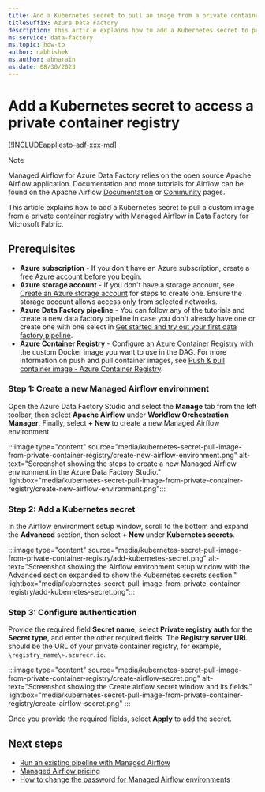 ```yaml
---
title: Add a Kubernetes secret to pull an image from a private container registry
titleSuffix: Azure Data Factory
description: This article explains how to add a Kubernetes secret to pull a custom image from a private container registry with Managed Airflow in Data Factory for Microsoft Fabric.
ms.service: data-factory
ms.topic: how-to
author: nabhishek
ms.author: abnarain
ms.date: 08/30/2023
---
```


# Add a Kubernetes secret to access a private container registry

[!INCLUDE[appliesto-adf-xxx-md](includes/appliesto-adf-xxx-md.md)]

> [!NOTE]
> Managed Airflow for Azure Data Factory relies on the open source Apache Airflow application. Documentation and more tutorials for Airflow can be found on the Apache Airflow [Documentation](https://airflow.apache.org/docs/) or [Community](https://airflow.apache.org/community/) pages.

This article explains how to add a Kubernetes secret to pull a custom image from a private container registry with Managed Airflow in Data Factory for Microsoft Fabric.

## Prerequisites

- **Azure subscription** - If you don't have an Azure subscription, create a [free Azure account](https://azure.microsoft.com/free/) before you begin.
- **Azure storage account** - If you don't have a storage account, see [Create an Azure storage account](/azure/storage/common/storage-account-create?tabs=azure-portal) for steps to create one. Ensure the storage account allows access only from selected networks.
- **Azure Data Factory pipeline** - You can follow any of the tutorials and create a new data factory pipeline in case you don't already have one or create one with one select in [Get started and try out your first data factory pipeline](quickstart-get-started.md).
- **Azure Container Registry** - Configure an [Azure Container Registry](/azure/container-registry/container-registry-get-started-portal?tabs=azure-cli) with the custom Docker image you want to use in the DAG. For more information on push and pull container images, see [Push & pull container image - Azure Container Registry](/azure/container-registry/container-registry-get-started-docker-cli?tabs=azure-cli).

### Step 1: Create a new Managed Airflow environment

Open the Azure Data Factory Studio and select the **Manage** tab from the left toolbar, then select **Apache Airflow** under **Workflow Orchestration Manager**. Finally, select **+ New** to create a new Managed Airflow environment.

:::image type="content" source="media/kubernetes-secret-pull-image-from-private-container-registry/create-new-airflow-environment.png" alt-text="Screenshot showing the steps to create a new Managed Airflow environment in the Azure Data Factory Studio." lightbox="media/kubernetes-secret-pull-image-from-private-container-registry/create-new-airflow-environment.png":::

### Step 2: Add a Kubernetes secret

In the Airflow environment setup window, scroll to the bottom and expand the **Advanced** section, then select **+ New** under **Kubernetes secrets**.

:::image type="content" source="media/kubernetes-secret-pull-image-from-private-container-registry/add-kubernetes-secret.png" alt-text="Screenshot showing the Airflow environment setup window with the Advanced section expanded to show the Kubernetes secrets section." lightbox="media/kubernetes-secret-pull-image-from-private-container-registry/add-kubernetes-secret.png":::

### Step 3: Configure authentication

Provide the required field **Secret name**, select **Private registry auth** for the **Secret type**, and enter the other required fields. The **Registry server URL** should be the URL of your private container registry, for example, ```\registry_name\>.azurecr.io```.

:::image type="content" source="media/kubernetes-secret-pull-image-from-private-container-registry/create-airflow-secret.png" alt-text="Screenshot showing the Create airflow secret window and its fields." lightbox="media/kubernetes-secret-pull-image-from-private-container-registry/create-airflow-secret.png" :::

Once you provide the required fields, select **Apply** to add the secret.

## Next steps

- [Run an existing pipeline with Managed Airflow](tutorial-run-existing-pipeline-with-airflow.md)
- [Managed Airflow pricing](airflow-pricing.md)
- [How to change the password for Managed Airflow environments](password-change-airflow.md)
